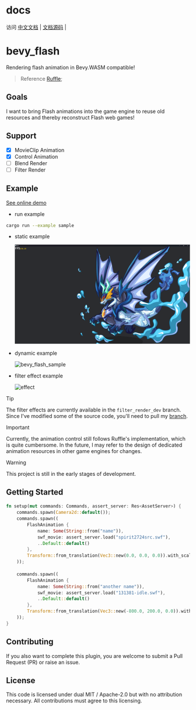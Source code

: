 # docs

访问 [中文文档](http://49.232.132.44/bevy-flash2/ "中文文档") | [文档源码](/docs "文档源码") | 

# bevy_flash

Rendering flash animation in Bevy.WASM compatible!
> Reference [Ruffle](https://github.com/ruffle-rs/ruffle/);


## Goals

I want to bring Flash animations into the game engine to reuse old resources and thereby reconstruct Flash web games!


## Support

- [x] MovieClip Animation
- [x] Control Animation
- [ ] Blend Render
- [ ] Filter Render

## Example

[See online demo](https://aojiaoxiaolinlin.github.io/bevy_flash_demo/)

- run example

```bash
cargo run --example sample
```

- static example

    ![show_case](./docs/Readme/xiao_hai_shen_long.png)

- dynamic example

    ![bevy_flash_sample](https://github.com/user-attachments/assets/8bf354d0-0c7b-4bce-bd2f-65fb0fcbc590)

- filter effect example

    ![effect](./docs/Readme/filter_effect.gif)

> [!TIP]
> The filter effects are currently available in the `filter_render_dev` branch. Since I've modified some of the source code, you'll need to pull my [branch](https://github.com/aojiaoxiaolinlin/bevy/tree/bevy_flash_modify).

> [!IMPORTANT]
> Currently, the animation control still follows Ruffle's implementation, which is quite cumbersome. In the future, I may refer to the design of dedicated animation resources in other game engines for changes.

> [!WARNING]
> This project is still in the early stages of development.

## Getting Started


```rust
fn setup(mut commands: Commands, assert_server: Res<AssetServer>) {
    commands.spawn(Camera2d::default());
    commands.spawn((
        FlashAnimation {
            name: Some(String::from("name")),
            swf_movie: assert_server.load("spirit2724src.swf"),
            ..Default::default()
        },
        Transform::from_translation(Vec3::new(0.0, 0.0, 0.0)).with_scale(Vec3::splat(2.0)),
    ));

    commands.spawn((
        FlashAnimation {
            name: Some(String::from("another name")),
            swf_movie: assert_server.load("131381-idle.swf"),
            ..Default::default()
        },
        Transform::from_translation(Vec3::new(-800.0, 200.0, 0.0)).with_scale(Vec3::splat(6.0)),
    ));
}
```

## Contributing
If you also want to complete this plugin, you are welcome to submit a Pull Request (PR) or raise an issue.  

## License

This code is licensed under dual MIT / Apache-2.0 but with no attribution necessary. All contributions must agree to this licensing.
